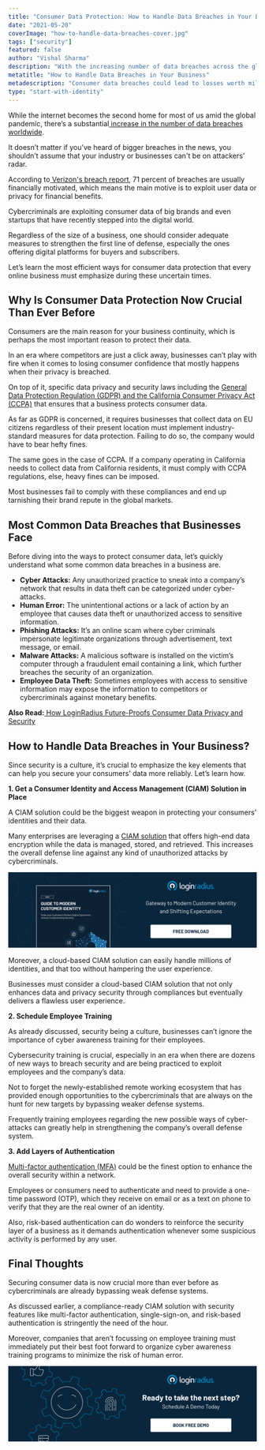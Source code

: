 ```yaml
---
title: "Consumer Data Protection: How to Handle Data Breaches in Your Business"
date: "2021-05-20"
coverImage: "how-to-handle-data-breaches-cover.jpg"
tags: ["security"]
featured: false 
author: "Vishal Sharma"
description: "With the increasing number of data breaches across the globe, securely managing consumer data is becoming more crucial than ever before. Here are some efficient ways for consumer data protection that every online business must emphasize to ensure a secure line of defense against cyber-attacks."
metatitle: "How to Handle Data Breaches in Your Business"
metadescription: "Consumer data breaches could lead to losses worth millions and even tarnish the brand repute. Here are the best ways to handle data breaches in your business."
type: "start-with-identity"
---
```


While the internet becomes the second home for most of us amid the global pandemic, there’s a substantial[ increase in the number of data breaches worldwide](https://www.statista.com/statistics/1175574/increase-cyber-fraud-coronavirus-outbreak/).

It doesn’t matter if you’ve heard of bigger breaches in the news, you shouldn’t assume that your industry or businesses can't be on attackers’ radar.

According to[ Verizon's breach report](https://enterprise.verizon.com/resources/reports/2019-data-breach-investigations-report-emea.pdf), 71 percent of breaches are usually financially motivated, which means the main motive is to exploit user data or privacy for financial benefits.

Cybercriminals are exploiting consumer data of big brands and even startups that have recently stepped into the digital world.

Regardless of the size of a business, one should consider adequate measures to strengthen the first line of defense, especially the ones offering digital platforms for buyers and subscribers.

Let’s learn the most efficient ways for consumer data protection that every online business must emphasize during these uncertain times.


## Why Is Consumer Data Protection Now Crucial Than Ever Before

Consumers are the main reason for your business continuity, which is perhaps the most important reason to protect their data.

In an era where competitors are just a click away, businesses can’t play with fire when it comes to losing consumer confidence that mostly happens when their privacy is breached.

On top of it, specific data privacy and security laws including the [General Data Protection Regulation (GDPR) and the California Consumer Privacy Act (CCPA)](https://www.loginradius.com/blog/start-with-identity/2019/09/ccpa-vs-gdpr-the-compliance-war/) that ensures that a business protects consumer data.

As far as GDPR is concerned, it requires businesses that collect data on EU citizens regardless of their present location must implement industry-standard measures for data protection. Failing to do so, the company would have to bear hefty fines.

The same goes in the case of CCPA. If a company operating in California needs to collect data from California residents, it must comply with CCPA regulations, else, heavy fines can be imposed.

Most businesses fail to comply with these compliances and end up tarnishing their brand repute in the global markets.


## Most Common Data Breaches that Businesses Face

Before diving into the ways to protect consumer data, let’s quickly understand what some common data breaches in a business are.



*   **Cyber Attacks:** Any unauthorized practice to sneak into a company’s network that results in data theft can be categorized under cyber-attacks.
*   **Human Error:** The unintentional actions or a lack of action by an employee that causes data theft or unauthorized access to sensitive information.
*   **Phishing Attacks:** It’s an online scam where cyber criminals impersonate legitimate organizations through advertisement, text message, or email.
*   **Malware Attacks:** A malicious software is installed on the victim’s computer through a fraudulent email containing a link, which further breaches the security of an organization.
*   **Employee Data Theft:** Sometimes employees with access to sensitive information may expose the information to competitors or cybercriminals against monetary benefits.

**Also Read:**[ How LoginRadius Future-Proofs Consumer Data Privacy and Security](https://www.loginradius.com/blog/start-with-identity/2020/06/consumer-data-privacy-security/)


## How to Handle Data Breaches in Your Business?

Since security is a culture, it’s crucial to emphasize the key elements that can help you secure your consumers’ data more reliably. Let’s learn how.


**1.      Get a Consumer Identity and Access Management (CIAM) Solution in Place**

A CIAM solution could be the biggest weapon in protecting your consumers’ identities and their data.

Many enterprises are leveraging a [CIAM solution](https://www.loginradius.com/customer-security/) that offers high-end data encryption while the data is managed, stored, and retrieved. This increases the overall defense line against any kind of unauthorized attacks by cybercriminals.

[![eb-modern-customer-identity](eb-modern-customer-identity.png)](https://www.loginradius.com/resource/guide-to-modern-customer-identity/)

Moreover, a cloud-based CIAM solution can easily handle millions of identities, and that too without hampering the user experience.

Businesses must consider a cloud-based CIAM solution that not only enhances data and privacy security through compliances but eventually delivers a flawless user experience.


**2.      Schedule Employee Training**

As already discussed, security being a culture, businesses can’t ignore the importance of cyber awareness training for their employees.

Cybersecurity training is crucial, especially in an era when there are dozens of new ways to breach security and are being practiced to exploit employees and the company’s data.  

Not to forget the newly-established remote working ecosystem that has provided enough opportunities to the cybercriminals that are always on the hunt for new targets by bypassing weaker defense systems.

Frequently training employees regarding the new possible ways of cyber-attacks can greatly help in strengthening the company’s overall defense system.


**3.      Add Layers of Authentication**

[Multi-factor authentication (MFA)](https://www.loginradius.com/blog/start-with-identity/2019/06/what-is-multi-factor-authentication/) could be the finest option to enhance the overall security within a network.

Employees or consumers need to authenticate and need to provide a one-time password (OTP), which they receive on email or as a text on phone to verify that they are the real owner of an identity.

Also, risk-based authentication can do wonders to reinforce the security layer of a business as it demands authentication whenever some suspicious activity is performed by any user.


## Final Thoughts

Securing consumer data is now crucial more than ever before as cybercriminals are already bypassing weak defense systems.

As discussed earlier, a compliance-ready CIAM solution with security features like multi-factor authentication, single-sign-on, and risk-based authentication is stringently the need of the hour.

Moreover, companies that aren’t focussing on employee training must immediately put their best foot forward to organize cyber awareness training programs to minimize the risk of human error.


[![book-a-demo-loginradius](../assets/book-a-demo-loginradius.png)](https://www.loginradius.com/book-a-demo/)